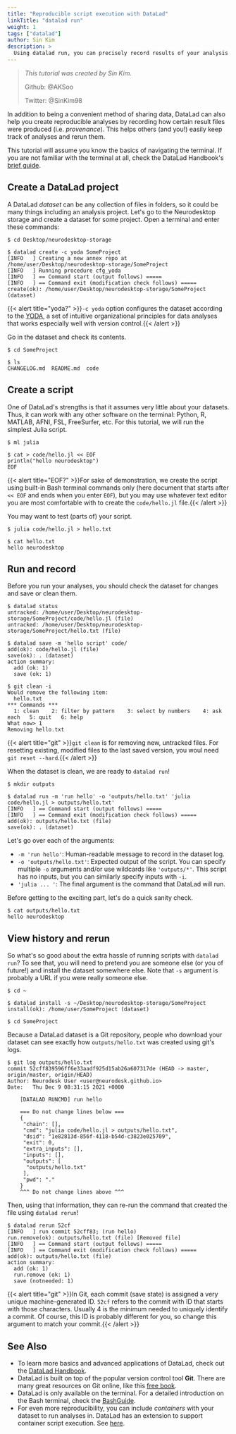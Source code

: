 ```yaml
---
title: "Reproducible script execution with DataLad"
linkTitle: "datalad run"
weight: 1
tags: ["datalad"]
author: Sin Kim
description: >
  Using datalad run, you can precisely record results of your analysis scripts.
---
```


> _This tutorial was created by Sin Kim._
>
> Github: @AKSoo
>
> Twitter: @SinKim98

In addition to being a convenient method of sharing data, DataLad can also help
you create reproducible analyses by recording how certain result files were
produced (i.e. _provenance_). This helps others (and you!) easily keep track of
analyses and rerun them.

This tutorial will assume you know the basics of navigating the terminal. If
you are not familiar with the terminal at all, check the DataLad Handbook's
[brief guide](http://handbook.datalad.org/en/latest/intro/howto.html).

## Create a DataLad project

A DataLad _dataset_ can be any collection of files in folders, so it could be
many things including an analysis project. Let's go to the Neurodesktop storage
and create a dataset for some project. Open a terminal and enter these commands:

```
$ cd Desktop/neurodesktop-storage

$ datalad create -c yoda SomeProject
[INFO   ] Creating a new annex repo at /home/user/Desktop/neurodesktop-storage/SomeProject
[INFO   ] Running procedure cfg_yoda
[INFO   ] == Command start (output follows) =====
[INFO   ] == Command exit (modification check follows) =====
create(ok): /home/user/Desktop/neurodesktop-storage/SomeProject (dataset)
```

{{< alert title="yoda?" >}}`-c yoda` option configures the dataset according to
the [YODA](http://handbook.datalad.org/en/latest/basics/101-127-yoda.html), a
set of intuitive organizational principles for data analyses that works
especially well with version control.{{< /alert >}}

Go in the dataset and check its contents.

```
$ cd SomeProject

$ ls
CHANGELOG.md  README.md  code
```

## Create a script

One of DataLad's strengths is that it assumes very little about your datasets.
Thus, it can work with any other software on the terminal: Python, R, MATLAB,
AFNI, FSL, FreeSurfer, etc. For this tutorial, we will run the simplest Julia
script.

```
$ ml julia

$ cat > code/hello.jl << EOF
println("hello neurodesktop")
EOF
```

{{< alert title="EOF?" >}}For sake of demonstration, we create the script using
built-in Bash terminal commands only (here document that starts after `<< EOF`
and ends when you enter `EOF`), but you may use whatever text editor you are
most comfortable with to create the `code/hello.jl` file.{{< /alert >}}

You may want to test (parts of) your script.

```
$ julia code/hello.jl > hello.txt

$ cat hello.txt
hello neurodesktop
```

## Run and record

Before you run your analyses, you should check the dataset for changes and save
or clean them.

```
$ datalad status
untracked: /home/user/Desktop/neurodesktop-storage/SomeProject/code/hello.jl (file)
untracked: /home/user/Desktop/neurodesktop-storage/SomeProject/hello.txt (file)

$ datalad save -m 'hello script' code/
add(ok): code/hello.jl (file)
save(ok): . (dataset)
action summary:
  add (ok: 1)
  save (ok: 1)

$ git clean -i
Would remove the following item:
  hello.txt
*** Commands ***
  1: clean    2: filter by pattern    3: select by numbers    4: ask each   5: quit   6: help
What now> 1
Removing hello.txt
```

{{< alert title="git" >}}`git clean` is for removing new, untracked files. For
resetting existing, modified files to the last saved version, you woul need
`git reset --hard`.{{< /alert >}}

When the dataset is clean, we are ready to `datalad run`!

```
$ mkdir outputs

$ datalad run -m 'run hello' -o 'outputs/hello.txt' 'julia code/hello.jl > outputs/hello.txt'
[INFO   ] == Command start (output follows) =====
[INFO   ] == Command exit (modification check follows) =====
add(ok): outputs/hello.txt (file)
save(ok): . (dataset)
```

Let's go over each of the arguments:

* `-m 'run hello'`: Human-readable message to record in the dataset log.
* `-o 'outputs/hello.txt'`: Expected output of the script. You can specify
  multiple `-o` arguments and/or use wildcards like `'outputs/*'`. This script
  has no inputs, but you can similarly specify inputs with `-i`.
* `'julia ... '`: The final argument is the command that DataLad will run.

Before getting to the exciting part, let's do a quick sanity check.

```
$ cat outputs/hello.txt
hello neurodesktop
```

## View history and rerun

So what's so good about the extra hassle of running scripts with `datalad run`?
To see that, you will need to pretend you are someone else (or you of future!)
and install the dataset somewhere else. Note that `-s` argument is probably a
URL if you were really someone else.

```
$ cd ~

$ datalad install -s ~/Desktop/neurodesktop-storage/SomeProject
install(ok): /home/user/SomeProject (dataset)

$ cd SomeProject
```

Because a DataLad dataset is a Git repository, people who download your dataset
can see exactly how `outputs/hello.txt` was created using git's logs.

```
$ git log outputs/hello.txt
commit 52cff839596ff6e33aadf925d15ab26a607317de (HEAD -> master, origin/master, origin/HEAD)
Author: Neurodesk User <user@neurodesk.github.io>
Date:   Thu Dec 9 08:31:15 2021 +0000

    [DATALAD RUNCMD] run hello

    === Do not change lines below ===
    {
     "chain": [],
     "cmd": "julia code/hello.jl > outputs/hello.txt",
     "dsid": "1e82813d-856f-4118-b54d-c3823e025709",
     "exit": 0,
     "extra_inputs": [],
     "inputs": [],
     "outputs": [
      "outputs/hello.txt"
     ],
     "pwd": "."
    }
    ^^^ Do not change lines above ^^^
```

Then, using that information, they can re-run the command that created the file
using `datalad rerun`!

```
$ datalad rerun 52cf
[INFO   ] run commit 52cff83; (run hello)
run.remove(ok): outputs/hello.txt (file) [Removed file]
[INFO   ] == Command start (output follows) =====
[INFO   ] == Command exit (modification check follows) =====
add(ok): outputs/hello.txt (file)
action summary:
  add (ok: 1)
  run.remove (ok: 1)
  save (notneeded: 1)
```

{{< alert title="git" >}}In Git, each commit (save state) is assigned a very
unique machine-generated ID. `52cf` refers to the commit with ID that starts
with those characters. Usually 4 is the minimum needed to uniquely identify a
commit. Of course, this ID is probably different for you, so change this
argument to match your commit.{{< /alert >}}

## See Also

* To learn more basics and advanced applications of DataLad, check out the
  [DataLad Handbook](http://handbook.datalad.org/en/latest/).
* DataLad is built on top of the popular version control tool **Git**. There
  are many great resources on Git online, like this [free book](https://git-scm.com/book/en/v2).
* DataLad is only available on the terminal. For a detailed introduction on the
  Bash terminal, check the [BashGuide](https://mywiki.wooledge.org/BashGuide).
* For even more reproducibility, you can include _containers_ with your dataset
  to run analyses in. DataLad has an extension to support container script
  execution. See [here](http://handbook.datalad.org/en/latest/basics/101-133-containersrun.html).
